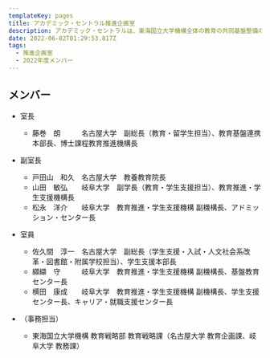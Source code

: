 ```yaml
---
templateKey: pages
title: アカデミック・セントラル推進企画室
description: アカデミック・セントラルは、東海国立大学機構全体の教育の共同基盤整備の企画立案、両大学に共通する人材育成の企画立案を行う組織であり、岐阜大学と名古屋大学における様々な取組を推進していきます。アカデミック・セントラル推進企画室はその中核を担う組織で、機構における教育改革に関する施策の企画・立案を行います。
date: 2022-06-02T01:29:53.817Z
tags:
  - 推進企画室
  - 2022年度メンバー
---
```

## メンバー

* 室長

  * 藤巻　朗　　　名古屋大学　副総長（教育・留学生担当）、教育基盤連携本部長、博士課程教育推進機構長
* 副室長

  * 戸田山　和久　名古屋大学　教養教育院長
  * 山田　敏弘　　岐阜大学　副学長（教育・学生支援担当）、教育推進・学生支援機構長
  * 松永　洋介　　岐阜大学　教育推進・学生支援機構 副機構長、アドミッション・センター長
* 室員

  * 佐久間　淳一　名古屋大学　副総長（学生支援・入試・人文社会系改革・図書館・附属学校担当）、学生支援本部長
  * 纐纈　守　　　岐阜大学　教育推進・学生支援機構 副機構長、基盤教育センター長
  * 横田　康成　　岐阜大学　教育推進・学生支援機構 副機構長、学生支援センター長、キャリア・就職支援センター長
* （事務担当）

  * 東海国立大学機構 教育戦略部 教育戦略課（名古屋大学 教育企画課、岐阜大学 教務課）